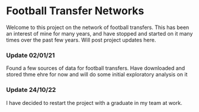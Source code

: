 # Football Transfer Networks

Welcome to this project on the network of football transfers. This has been an interest of mine for many years, and have stopped and started on it many times over the past few years. Will post project updates here.

### Update 02/01/21

Found a few sources of data for football transfers. Have downloaded and stored thme ehre for now and will do some initial exploratory analysis on it

### Update 24/10/22

I have decided to restart the project with a graduate in my team at work.
 
